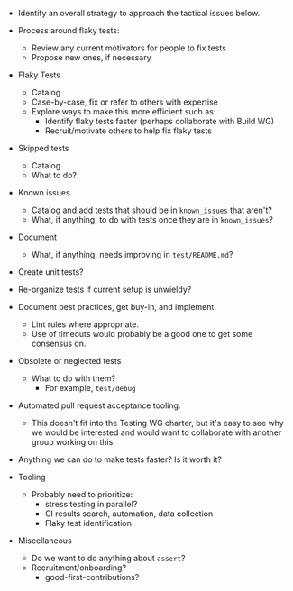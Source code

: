 * Identify an overall strategy to approach the tactical issues below.

* Process around flaky tests:
  * Review any current motivators for people to fix tests
  * Propose new ones, if necessary

* Flaky Tests
  * Catalog
  * Case-by-case, fix or refer to others with expertise
  * Explore ways to make this more efficient such as:
    * Identify flaky tests faster (perhaps collaborate with Build WG)
    * Recruit/motivate others to help fix flaky tests

* Skipped tests
  * Catalog
  * What to do?

* Known issues
  * Catalog and add tests that should be in `known_issues` that aren't?
  * What, if anything, to do with tests once they are in `known_issues`?

* Document
  * What, if anything, needs improving in `test/README.md`?

* Create unit tests?

* Re-organize tests if current setup is unwieldy?

* Document best practices, get buy-in, and implement. 
  * Lint rules where appropriate.
  * Use of timeouts would probably be a good one to get some consensus on.

* Obsolete or neglected tests
  * What to do with them?
    * For example, `test/debug`

* Automated pull request acceptance tooling.
  * This doesn't fit into the Testing WG charter, but it's easy to see why we would be interested and would want to collaborate with another group working on this.

* Anything we can do to make tests faster? Is it worth it?

* Tooling
  * Probably need to prioritize:
    * stress testing in parallel?
    * CI results search, automation, data collection
    * Flaky test identification

* Miscellaneous
  * Do we want to do anything about `assert`?
  * Recruitment/onboarding?
    * good-first-contributions?
